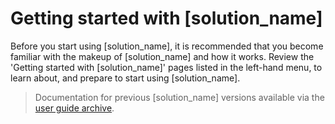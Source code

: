 # Getting started with [solution_name]

Before you start using [solution_name], it is recommended that you become familiar with the makeup of [solution_name] and how it works. Review the 'Getting started with [solution_name]' pages listed in the left-hand menu, to learn about, and prepare to start using [solution_name].

>Documentation for previous [solution_name] versions available via the [user guide archive](https://community.synopsys.com/s/user-guide-archive).

